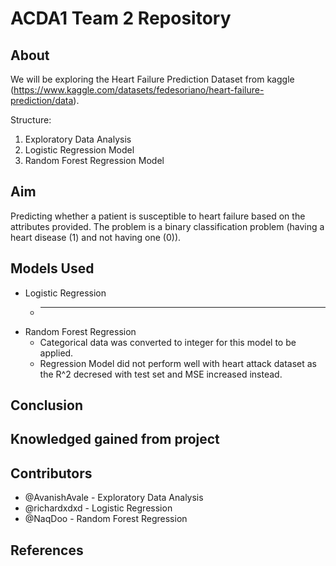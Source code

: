# ACDA1 Team 2 Repository

## **About**

We will be exploring the Heart Failure Prediction Dataset from kaggle (https://www.kaggle.com/datasets/fedesoriano/heart-failure-prediction/data).

Structure: 
1. Exploratory Data Analysis
2. Logistic Regression Model
3. Random Forest Regression Model

## Aim
Predicting whether a patient is susceptible to heart failure based on the attributes provided. The problem is a binary classification problem (having a heart disease (1) and not having one (0)).

## Models Used 

- Logistic Regression
    - ___
- Random Forest Regression
    - Categorical data was converted to integer for this model to be applied.
    - Regression Model did not perform well with heart attack dataset as the R^2 decresed with test set and MSE increased instead. 
 
## Conclusion

## Knowledged gained from project

## Contributors

- @AvanishAvale - Exploratory Data Analysis
- @richardxdxd - Logistic Regression
- @NaqDoo - Random Forest Regression

## References
